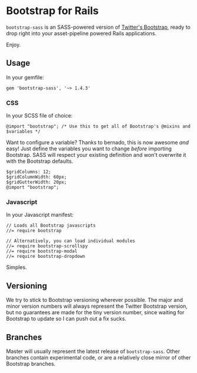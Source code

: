 # Bootstrap for Rails

`bootstrap-sass` is an SASS-powered version of [Twitter's Bootstrap](http://github.com/twitter/bootstrap), ready to drop right into your asset-pipeline powered Rails applications.

Enjoy.

## Usage

In your gemfile:

    gem 'bootstrap-sass', '~> 1.4.3'

### CSS

In your SCSS file of choice:

    @import "bootstrap"; /* Use this to get all of Bootstrap's @mixins and $variables */

Want to configure a variable? Thanks to bernado, this is now awesome *and* easy! Just define the variables you want to change *before* importing Bootstrap. SASS will respect your existing definition and won't overwrite it with the Bootstrap defaults.

    $gridColumns: 12;
    $gridColumnWidth: 60px;
    $gridGutterWidth: 20px;
    @import "bootstrap";

### Javascript

In your Javascript manifest:

    // Loads all Bootstrap javascripts
    //= require bootstrap
    
    // Alternatively, you can load individual modules
    //= require bootstrap-scrollspy
    //= require bootstrap-modal
    //= require bootstrap-dropdown

Simples.

## Versioning
We try to stick to Bootstrap versioning wherever possible. The major and minor version numbers will always represent the Twitter Bootstrap version, but no guarantees are made for the tiny version number, since waiting for Bootstrap to update so I can push out a fix sucks.

## Branches
Master will usually represent the latest release of `bootstrap-sass`. Other branches contain experimental code, or are a relatively close mirror of other Bootstrap branches.

